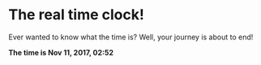 # The real time clock!

Ever wanted to know what the time is? Well, your journey is about to end!

**The time is Nov 11, 2017, 02:52**
